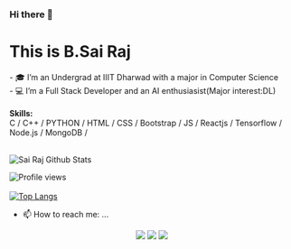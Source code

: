 ### Hi there 👋

<!--
**sairaj182001/sairaj182001** is a ✨ _special_ ✨ repository because its `README.md` (this file) appears on your GitHub profile.
-->

<h1>This is B.Sai Raj</h1>
- 🎓 I’m an Undergrad at IIIT Dharwad with a major in Computer Science </br>
- 💻 I’m a Full Stack Developer and an AI enthusiasist(Major interest:DL)</br>

<br>
<b>Skills:</b><br>
C / C++ / PYTHON / HTML / CSS / Bootstrap / JS / Reactjs / Tensorflow / Node.js / MongoDB / 
<br><br>

![Sai Raj Github Stats](https://github-readme-stats.vercel.app/api?username=sairaj182001&theme=chartreuse-dark&show_icons=true&hide_border=false&include_all_commits=true&show_owner=true&count_private=true&hide_rank=false&cache_seconds=86000)
<br>

![Profile views](https://gpvc.arturio.dev/sairaj182001)  
<br>
[![Top Langs](https://github-readme-stats.vercel.app/api/top-langs/?username=sairaj182001&langs_count=8&layout=compact)](https://github.com/sairaj182001/github-readme-stats)
- 📫 How to reach me: ...</br>
<p align="center">
<a href="https://www.linkedin.com/in/sairaj-patel-bai-4984a01a7/"><img src="https://img.shields.io/badge/-Sai Raj-0077B5?style=flat&logo=Linkedin&logoColor=white"/></a>
<a href="mailto:ganeshrao9949@gmail.com"><img src="https://img.shields.io/badge/-ganeshrao9949@gmail.com-D14836?style=flat&logo=Gmail&logoColor=white"/></a>
<a href="https://www.instagram.com/ganesh__612__/"><img src="https://img.shields.io/badge/-Sai Ganesh-E4405F?style=flat&logo=Instagram&logoColor=white"/></a>

</p>
